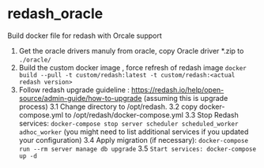 # redash_oracle
Build docker file for redash with Orcale support 
1. Get the oracle drivers manuly from oracle, copy Oracle driver *.zip to ```./oracle/```
2. Build the custom docker image , force refresh of redash image
  ```docker build --pull -t custom/redash:latest -t custom/redash:<actual redash version>```
3. Follow redash upgrade guideline : https://redash.io/help/open-source/admin-guide/how-to-upgrade (assuming this is upgrade process)
    3.1 Change directory to /opt/redash.
    3.2 copy docker-compose.yml  to /opt/redash/docker-compose.yml 
    3.3 Stop Redash services: 
    ``` docker-compose stop server scheduler scheduled_worker adhoc_worker ``` (you might need to list additional services if you updated your configuration)
    3.4 Apply migration (if necessary): ``` docker-compose run --rm server manage db upgrade ```
    3.5 ``` Start services: docker-compose up -d ```

 
